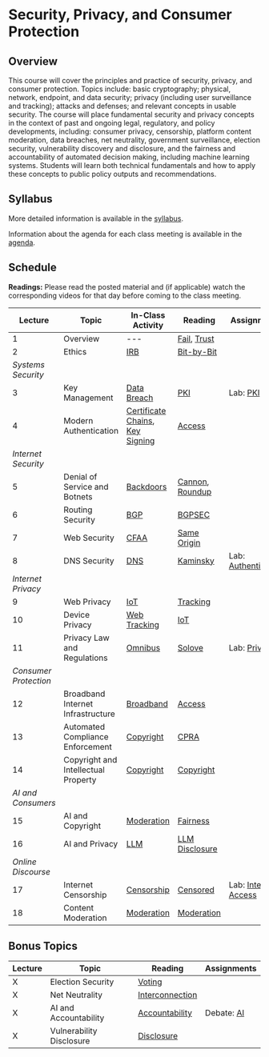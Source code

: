 # Security, Privacy, and Consumer Protection

## Overview

This course will cover the principles and practice of security, privacy,
and consumer protection. Topics include: basic cryptography; physical,
network, endpoint, and data security; privacy (including user
surveillance and tracking); attacks and defenses; and relevant concepts
in usable security. The course will place fundamental security and
privacy concepts in the context of past and ongoing legal, regulatory,
and policy developments, including: consumer privacy, censorship,
platform content moderation, data breaches, net neutrality, government
surveillance, election security, vulnerability discovery and disclosure,
and the fairness and accountability of automated decision making,
including machine learning systems. Students will learn both technical
fundamentals and how to apply these concepts to public policy outputs
and recommendations.

## Syllabus

More detailed information is available in the [syllabus](syllabus.md).

Information about the agenda for each class meeting is available in the
[agenda](agenda.md).

## Schedule

**Readings:** Please read the posted material and
(if applicable) watch the corresponding videos for that day before coming to the class
meeting.

| Lecture               | Topic                               | In-Class Activity                        | Reading                                                                           | Assignments                                   |
|-----------------------|-------------------------------------|------------------------------------------|-----------------------------------------------------------------------------------|-----------------------------------------------|
| 1                     | Overview                            | ---                                      | [Fail](readings/why-cryptosystems-fail.pdf), [Trust](readings/trusting-trust.pdf) |                                               |
| 2                     | Ethics                              | [IRB](activities/ethics.md)              | [Bit-by-Bit](readings/bit-by-bit.pdf)                                             |                                               |
| *Systems Security*    |                                     |                                          |                                                                                   |                                               |
| 3                     | Key Management                      | [Data Breach](debates/data-breach.md)    | [PKI](readings/bellovin-pki.pdf)                                                  | Lab: [PKI](assignments/pki.md)                |
| 4                     | Modern Authentication               | [Certificate Chains](activities/cert.md), [Key Signing](activities/gpg.md) | [Access](readings/oauth.pdf)                                                      |                                               |
| *Internet Security*   |                                     |                                          |                                                                                   |                                               |
| 5                     | Denial of Service and Botnets       | [Backdoors](debates/backdoors.md)        | [Cannon](readings/paxson-cannon.pdf), [Roundup](readings/cooke-botnets.pdf)       |                                               |
| 6                     | Routing Security                    | [BGP](activities/bgp.md)                 | [BGPSEC](readings/bgp-security.pdf)                                               |                                               |
| 7                     | Web Security                        | [CFAA](debates/cfaa.md)                  | [Same Origin](readings/same-origin.pdf)                                           |                                               |
| 8                     | DNS Security                        | [DNS](activities/dns.md)                 | [Kaminsky](readings/kaminsky.pdf)                                                 | Lab: [Authentication](assignments/api.md)     |
| *Internet Privacy*    |                                     |                                          |                                                                                   |                                               |
| 9                     | Web Privacy                         | [IoT](debates/iot.md)                    | [Tracking](readings/tracking.pdf)                                                 |                                               |
| 10                    | Device Privacy                      | [Web Tracking](activities/web.md)        | [IoT](readings/iot-inspector.pdf)                                                 |                                               |
| 11                    | Privacy Law and Regulations         | [Omnibus](debates/omnibus.md)            | [Solove](readings/privacy.pdf)                                                    | Lab: [Privacy](assignments/privacy.md)        |
| *Consumer Protection* |                                     |                                          |                                                                                   |                                               |
| 12                    | Broadband Internet Infrastructure   | [Broadband](activities/broadband.md)     | [Access](readings/internet-access.pdf)                                            |                                               |
| 13                    | Automated Compliance Enforcement    | [Copyright](debates/copyright.md)        | [CPRA](readings/cpra.pdf)                                                         |                                               |
| 14                    | Copyright and Intellectual Property | [Copyright](activities/copyright.md)     | [Copyright](readings/copyright.pdf)                                               |                                               |
| *AI and Consumers*    |                                     |                                          |                                                                                   |                                               |
| 15                    | AI and Copyright                    | [Moderation](debates/moderation.md)      | [Fairness](readings/ml-fairness.pdf)                                              |                                               |
| 16                    | AI and Privacy                      | [LLM](activities/llm.md)                 | [LLM Disclosure](readings/llm-disclosure.pdf)                                     |                                               |
| *Online Discourse*    |                                     |                                          |                                                                                   |                                               |
| 17                    | Internet Censorship                 | [Censorship](debates/censorship.md)      | [Censored](readings/censorship.pdf)                                               | Lab: [Internet Access](assignments/access.md) |
| 18                    | Content Moderation                  | [Moderation](activities/moderation.md)   | [Moderation](readings/moderation.pdf)                                             |                                               |

## Bonus Topics

| Lecture | Topic                    | Reading                                         | Assignments                             |
|---------|--------------------------|-------------------------------------------------|-----------------------------------------|
| X       | Election Security        | [Voting](readings/voting.pdf)                   |                                         |
| X       | Net Neutrality           | [Interconnection](readings/interconnection.pdf) |                                         |
| X       | AI and Accountability    | [Accountability](readings/accountability.pdf)   | Debate: [AI](debates/accountability.md) |
| X       | Vulnerability Disclosure | [Disclosure](readings/vulnerability.pdf)        |                                         |
